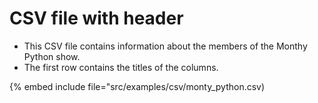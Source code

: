 # CSV file with header

* This CSV file contains information about the members of the Monthy Python show.
* The first row contains the titles of the columns.

{% embed include file="src/examples/csv/monty_python.csv)


